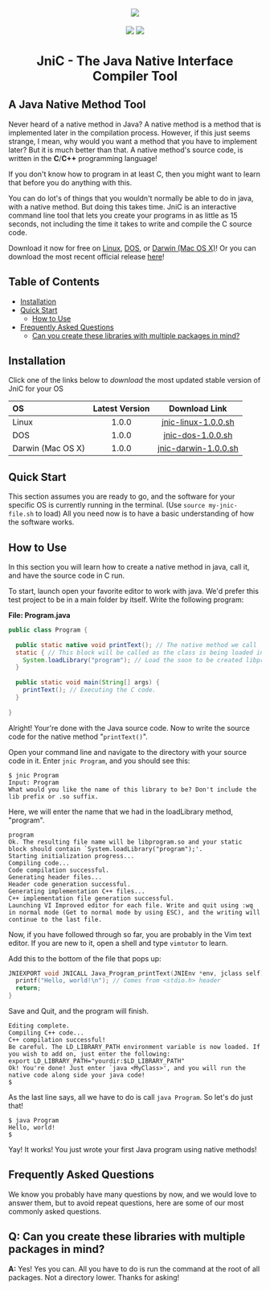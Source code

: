<h1 align="center">
  <a href="https://github.com/CodeDojoOfficial/JniC"><img src="https://codedojoofficial.github.io/image/jnic-logo.png"></a>
  <br>
</h1>

<p align="center">
  <a href="https://github.com/CodeDojoOfficial/JniC/releases/tag/1.0.0"><img src="https://img.shields.io/badge/version-1.0.0-green.svg?longCache=true&style=for-the-badge"></a>
  <a href="#a-java-native-method-tool"><img src="https://img.shields.io/badge/java%20native%20interface-compiler-blue.svg?longCache=true&style=for-the-badge"></a>
</p>

<h3 align="center" style="font-size: 25px;">
  <font>JniC - The Java Native Interface Compiler Tool</font>
</h3>

## A Java Native Method Tool

Never heard of a native method in Java? A native method is a method that is implemented later in the compilation process. However, if this just seems strange, I mean, why would you want a method that you have to implement later? But it is much better than that. A native method's source code, is written in the **C**/**C++** programming language!

If you don't know how to program in at least C, then you might want to learn that before you do anything with this.

You can do lot's of things that you wouldn't normally be able to do in java, with a native method. But doing this takes time. JniC is an interactive command line tool that lets you create your programs in as little as 15 seconds, not including the time it takes to write and compile the C source code.

Download it now for free on [Linux](https://github.com/CodeDojoOfficial/JniC/blob/master/src/jnic-linux.sh 'jnic-linux.sh Source File'), [DOS](https://github.com/CodeDojoOfficial/JniC/blob/master/src/jnic-dos.sh 'jnic-dos.sh Source File'), or [Darwin (Mac OS X)](https://github.com/CodeDojoOfficial/JniC/blob/master/src/jnic-darwin.sh 'jnic-darwin.sh Source File')! Or you can download the most recent official release [here](https://github.com/CodeDojoOfficial/JniC/releases/latest 'Latest Release')!

## Table of Contents

- [Installation](#installation)
- [Quick Start](#quick-start)
  - [How to Use](#how-to-use)
- [Frequently Asked Questions](#frequently-asked-questions)
  - [Can you create these libraries with multiple packages in mind?](#q-can-you-create-these-libraries-with-multiple-packages-in-mind)

## Installation

Click one of the links below to *download* the most updated stable version of JniC for your OS

| OS | Latest Version | Download Link |
|:---|:--------------:|:-------------:|
| Linux | 1.0.0 | [jnic-linux-1.0.0.sh](https://github.com/CodeDojoOfficial/JniC/releases/download/1.0.0/jnic-linux-1.0.0.sh) |
| DOS | 1.0.0 | [jnic-dos-1.0.0.sh](https://github.com/CodeDojoOfficial/JniC/releases/download/1.0.0/jnic-dos-1.0.0.sh) |
| Darwin (Mac OS X) | 1.0.0 | [jnic-darwin-1.0.0.sh](https://github.com/CodeDojoOfficial/JniC/releases/download/1.0.0/jnic-darwin-1.0.0.sh) |

## Quick Start

This section assumes you are ready to go, and the software for your specific OS is currently running in the terminal. (Use `source my-jnic-file.sh` to load) All you need now is to have a basic understanding of how the software works.

## How to Use

In this section you will learn how to create a native method in java, call it, and have the source code in C run.

To start, launch open your favorite editor to work with java. We'd prefer this test project to be in a main folder by itself. Write the following program:

**File: Program.java**

```java
public class Program {
  
  public static native void printText(); // The native method we call
  static { // This block will be called as the class is being loaded into memory.
    System.loadLibrary("program"); // Load the soon to be created libprogram.so, or program.dll on DOS.
  }
  
  public static void main(String[] args) {
    printText(); // Executing the C code.
  }
  
}
```

Alright! Your're done with the Java source code. Now to write the source code for the native method "`printText()`".

Open your command line and navigate to the directory with your source code in it. Enter `jnic Program`, and you should see this:

```
$ jnic Program
Input: Program
What would you like the name of this library to be? Don't include the lib prefix or .so suffix.
```

Here, we will enter the name that we had in the loadLibrary method, "program".

```
program
Ok. The resulting file name will be libprogram.so and your static block should contain `System.loadLibrary("program");'.
Starting initialization progress...
Compiling code...
Code compilation successful.
Generating header files...
Header code generation successful.
Generating implementation C++ files...
C++ implementation file generation successful.
Launching VI Improved editor for each file. Write and quit using :wq in normal mode (Get to normal mode by using ESC), and the writing will continue to the last file.
```

Now, if you have followed through so far, you are probably in the Vim text editor. If you are new to it, open a shell and type `vimtutor` to learn.

Add this to the bottom of the file that pops up:

```c
JNIEXPORT void JNICALL Java_Program_printText(JNIEnv *env, jclass self) { // Naming convention: Java_<package_and_class_name>_<method_name>
  printf("Hello, world!\n"); // Comes from <stdio.h> header
  return;
}
```

Save and Quit, and the program will finish.

```
Editing complete.
Compiling C++ code...
C++ compilation successful!
Be careful. The LD_LIBRARY_PATH environment variable is now loaded. If you wish to add on, just enter the following:
export LD_LIBRARY_PATH="yourdir:$LD_LIBRARY_PATH"
Ok! You're done! Just enter `java <MyClass>', and you will run the native code along side your java code!
$ 
```

As the last line says, all we have to do is call `java Program`. So let's do just that!

```
$ java Program
Hello, world!
$
```

Yay! It works! You just wrote your first Java program using native methods!

## Frequently Asked Questions

We know you probably have many questions by now, and we would love to answer them, but to avoid repeat questions, here are some of our most commonly asked questions.

## Q: Can you create these libraries with multiple packages in mind?

**A:** Yes! Yes you can. All you have to do is run the command at the root of all packages. Not a directory lower. Thanks for asking!
